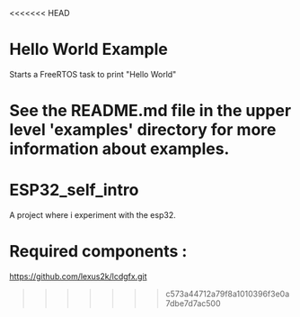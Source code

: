<<<<<<< HEAD
# Hello World Example

Starts a FreeRTOS task to print "Hello World"

See the README.md file in the upper level 'examples' directory for more information about examples.
=======
# ESP32_self_intro
A project where i experiment with the esp32.

# Required components :
https://github.com/lexus2k/lcdgfx.git

>>>>>>> c573a44712a79f8a1010396f3e0a7dbe7d7ac500
